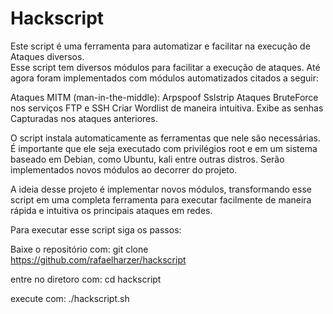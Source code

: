 # Hackscript
Este script é uma ferramenta para automatizar e facilitar na execução de Ataques diversos.   
Esse script tem diversos módulos para facilitar a execução de ataques. Até agora foram implementados com módulos automatizados citados a seguir:

Ataques MITM (man-in-the-middle):
Arpspoof
Sslstrip
Ataques BruteForce nos serviços FTP e SSH
Criar Wordlist de maneira intuitiva. 
Exibe as senhas Capturadas nos ataques anteriores. 

O script instala automaticamente as ferramentas que nele são necessárias. É importante que ele seja executado com privilégios root e em um sistema baseado em Debian, como Ubuntu, kali entre outras distros. 
Serão implementados novos módulos ao decorrer do projeto. 

A ideia desse projeto é implementar novos módulos, transformando esse script em uma completa ferramenta para executar facilmente de maneira rápida e intuitiva os principais ataques em redes. 

Para executar esse script siga os passos:

Baixe o repositório com:  git clone https://github.com/rafaelharzer/hackscript

entre no diretoro com: cd hackscript

execute com: ./hackscript.sh
